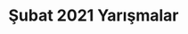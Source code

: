 ---
layout: monthly
title: "Şubat 2021 Yarışmalar"
key: "şubat 2021"
description: "Son başvuru tarihi Şubat 2021 olan tüm resim yarışmaları, kitap okuma yarışmaları, senaryo yarışmaları ve edebiyat yarışmalarına bu sayfadan erişebilirsiniz "
permalink: "subat-2021-yarismalar/"
---